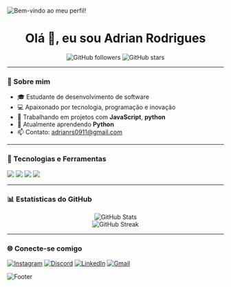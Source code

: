 ![Bem-vindo ao meu perfil!](https://capsule-render.vercel.app/api?type=waving&color=0:800000,100:1C1C1C&height=200&section=header&text=Bem-vindo%20ao%20meu%20perfil!&fontColor=FFFFFF&fontSize=30&fontAlign=center)

<h1 align="center">Olá 👋, eu sou Adrian Rodrigues</h1>

<p align="center">
  <img src="https://img.shields.io/github/followers/adrianrs0911?label=Seguidores&style=social" alt="GitHub followers">
  <img src="https://img.shields.io/github/stars/adrianrs0911?label=Estrelas&style=social" alt="GitHub stars">
</p>

---

### 🚀 Sobre mim

- 🎓 Estudante de desenvolvimento de software
- 💻 Apaixonado por tecnologia, programação e inovação
- 🔧 Trabalhando em projetos com **JavaScript**, **python**
- 🌱 Atualmente aprendendo **Python**
- 📫 Contato: [adrianrs0911@gmail.com](mailto:adrianrs0911@gmail.com)

---

### 🧰 Tecnologias e Ferramentas

<p align="left">
  <img src="https://img.shields.io/badge/-JavaScript-black?style=flat-square&logo=javascript" />
  <img src="https://img.shields.io/badge/-Python-black?style=flat-square&logo=python" />
  <img src="https://img.shields.io/badge/-Git-black?style=flat-square&logo=git" />
  <img src="https://img.shields.io/badge/-VS%20Code-black?style=flat-square&logo=visual-studio-code" />
</p>

---

### 📊 Estatísticas do GitHub

<p align="center">
  <img src="https://github-readme-stats.vercel.app/api?username=adrianrs0911&show_icons=true&theme=shadow_red" alt="GitHub Stats" />
  <br/>
  <img src="https://github-readme-streak-stats.herokuapp.com/?user=adrianrs0911&theme=shadow_red" alt="GitHub Streak" />
</p>

---

### 🌐 Conecte-se comigo

[![Instagram](https://img.shields.io/badge/Instagram-E4405F?style=for-the-badge&logo=instagram&logoColor=white)](https://www.instagram.com/seu_usuario)
[![Discord](https://img.shields.io/badge/Discord-5865F2?style=for-the-badge&logo=discord&logoColor=white)](https://discord.com/users/seu_id)
[![LinkedIn](https://img.shields.io/badge/LinkedIn-0A66C2?style=for-the-badge&logo=linkedin&logoColor=white)](https://www.linkedin.com/in/adrian-rodrigues-da-silva-510aa5366)
[![Gmail](https://img.shields.io/badge/Gmail-D14836?style=for-the-badge&logo=gmail&logoColor=white)](mailto:adrianrs0911@gmail.com)



![Footer](https://capsule-render.vercel.app/api?type=waving&color=0:0F0F0F,100:800000&height=100&section=footer)
